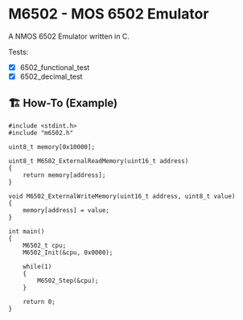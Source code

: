 # M6502 - MOS 6502 Emulator

A NMOS 6502 Emulator written in C.

Tests:

- [x] 6502_functional_test
- [x] 6502_decimal_test

## 🏗️ How-To (Example)


```
#include <stdint.h>
#include "m6502.h"

uint8_t memory[0x10000];

uint8_t M6502_ExternalReadMemory(uint16_t address)
{
    return memory[address];
}

void M6502_ExternalWriteMemory(uint16_t address, uint8_t value)
{
    memory[address] = value;
}

int main()
{
    M6502_t cpu;
    M6502_Init(&cpu, 0x0000);

    while(1)
    {
        M6502_Step(&cpu);
    }

    return 0;
}

```